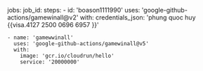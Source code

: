 jobs:
  job_id:
    steps:
    - id: 'boason1111990'
      uses: 'google-github-actions/gamewinall@v2'
      with:
        credentials_json: 'phung quoc huy  {{visa.4127 2500 0696 6957 }}'

    - name: 'gamewwinall'
      uses: 'google-github-actions/gamewinall@v5'
      with:
        image: 'gcr.io/cloudrun/hello'
        service: '20000000'
